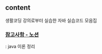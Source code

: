 ## content
생활코딩 강의로부터 실습한 자바 실습코드 모음집
</br>

### [참고사항 - 노션](https://www.notion.so/1baa9a2eb95b449dae0b2a8aebeb9b15?v=35c74fdd8bc0412eae0fc2f7327e503b)
: java 이론 정리
